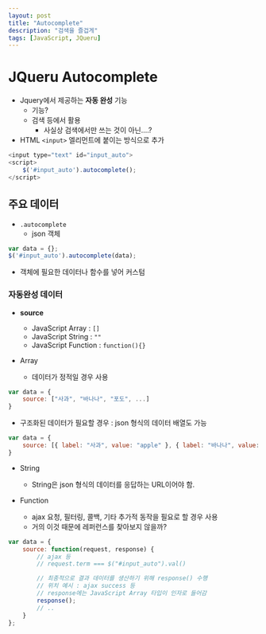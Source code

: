```yaml
---
layout: post
title: "Autocomplete"
description: "검색을 즐겁게"
tags: [JavaScript, JQueru]
---
```


# JQueru Autocomplete
* Jquery에서 제공하는 __자동 완성__ 기능
    * 기능?
    * 검색 등에서 활용
        * 사실상 검색에서만 쓰는 것이 아닌....?
* HTML `<input>` 엘리먼트에 붙이는 방식으로 추가

```javascript
<input type="text" id="input_auto">
<script>
    $('#input_auto').autocomplete();
</script>
```

## 주요 데이터
* `.autocomplete`
    * json 객체

```javascript
var data = {};
$('#input_auto').autocomplete(data);
```

* 객체에 필요한 데이터나 함수를 넣어 커스텀

### 자동완성 데이터
* __source__
    * JavaScript Array : `[]`
    * JavaScript String : `""`
    * JavaScript Function : `function(){}`

* Array
    * 데이터가 정적일 경우 사용

```javascript
var data = {
    source: ["사과", "바나나", "포도", ...]
}
```

* 구조화된 데이터가 필요할 경우 : json 형식의 데이터 배열도 가능

```javascript
var data = {
    source: [{ label: "사과", value: "apple" }, { label: "바나나", value: "banana" }, ...]
}
```

* String
    * String은 json 형식의 데이터를 응답하는 URL이어야 함.

* Function
    * ajax 요청, 필터링, 콜백, 기타 추가적 동작을 필요로 할 경우 사용
    * 거의 이것 때문에 레퍼런스를 찾아보지 않을까?

```javascript
var data = {
    source: function(request, response) {
        // ajax 등
        // request.term === $("#input_auto").val()

        // 최종적으로 결과 데이터를 생산하기 위해 response() 수행
        // 위치 예시 : ajax success 등
        // response에는 JavaScript Array 타입이 인자로 들어감
        response();
        // ..
    } 
};
```